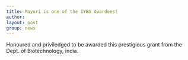 ```yaml
---
title: Mayuri is one of the IYBA Awardees!
author: 
layout: post
group: news
---
```

Honoured and priviledged to be awarded this prestigious grant from the Dept. of Biotechnology, india. 

<blockquote cite="http://dbtindia.gov.in/schemes-programmes/building-capacities/awards/innovative-young-bio-technologist-award-iyba"
The Innovative Young Biotechnologist Award (IYBA), initiated in 2005, is a career-oriented award to
 identify and nurture outstanding young scientists with innovative ideas and desirous of pursuing research 
in frontier areas of biotechnology.
</blockquote>


